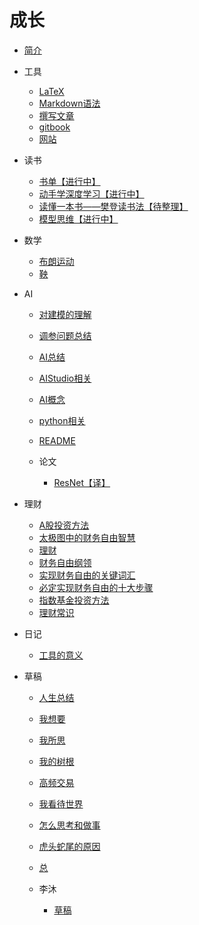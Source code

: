 
# 成长

* [简介](README.md)

* 工具

  * [LaTeX](工具/2019-11-16-LaTeX.md)
  * [Markdown语法](工具/2019-11-16-Markdown语法.md)
  * [撰写文章](工具/2021-03-16-撰写文章.md)
  * [gitbook](工具/2021-12-21-gitbook.md)
  * [网站](工具/网站.md)

* 读书

  * [书单【进行中】](读书/2021-03-17-书单【进行中】.md)
  * [动手学深度学习【进行中】](读书/2021-03-17-动手学深度学习【进行中】.md)
  * [读懂一本书——樊登读书法【待整理】](读书/2021-04-14-读懂一本书——樊登读书法【待整理】.md)
  * [模型思维【进行中】](读书/2021-12-07-模型思维【进行中】.md)

* 数学

  * [布朗运动](数学/2021-12-21-布朗运动.md)
  * [鞅](数学/2021-12-22-鞅.md)

* AI

  * [对建模的理解](AI/2021-03-17-对建模的理解.md)
  * [调参问题总结](AI/2021-03-17-调参问题总结.md)
  * [AI总结](AI/2021-03-20-AI总结.md)
  * [AIStudio相关](AI/2021-07-27-AIStudio相关.md)
  * [AI概念](AI/2021-07-27-AI概念.md)
  * [python相关](AI/2021-07-27-python相关.md)
  * [README](AI/README.md)

  * 论文

    * [ResNet【译】](AI/论文/2020-10-25-ResNet【译】.md)

* 理财

  * [A股投资方法](理财/2021-04-22-A股投资方法.md)
  * [太极图中的财务自由智慧](理财/2021-04-22-太极图中的财务自由智慧.md)
  * [理财](理财/2021-04-22-理财.md)
  * [财务自由纲领](理财/2021-04-22-财务自由纲领.md)
  * [实现财务自由的关键词汇](理财/2021-05-01-实现财务自由的关键词汇.md)
  * [必定实现财务自由的十大步骤](理财/2021-05-02-必定实现财务自由的十大步骤.md)
  * [指数基金投资方法](理财/2021-05-03-指数基金投资方法.md)
  * [理财常识](理财/2021-06-27-理财常识.md)

* 日记

  * [工具的意义](日记/2021-05-09-工具的意义.md)

* 草稿

  * [人生总结](草稿/2021-03-27-人生总结.md)
  * [我想要](草稿/2021-04-15-我想要.md)
  * [我所思](草稿/2021-04-15-我所思.md)
  * [我的树根](草稿/2021-04-18-我的树根.md)
  * [高频交易](草稿/2021-04-19-高频交易.md)
  * [我看待世界](草稿/2021-04-29-我看待世界.md)
  * [怎么思考和做事](草稿/2021-05-27-怎么思考和做事.md)
  * [虎头蛇尾的原因](草稿/2021-05-29-虎头蛇尾的原因.md)
  * [总](草稿/总.md)

  * 李沐

    * [草稿](草稿/李沐/2021-06-01-草稿.md)

